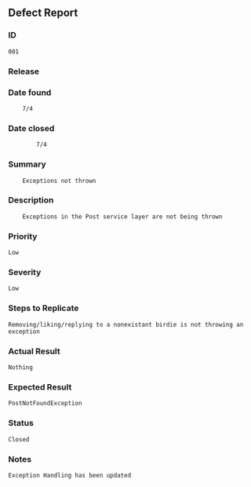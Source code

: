## Defect Report

### ID

    001

### Release

    
### Date found

        7/4

### Date closed

            7/4

### Summary

        Exceptions not thrown

### Description

        Exceptions in the Post service layer are not being thrown

### Priority

    Low

### Severity

    Low

### Steps to Replicate

    Removing/liking/replying to a nonexistant birdie is not throwing an exception

### Actual Result

    Nothing

### Expected Result

    PostNotFoundException

### Status

    Closed

### Notes

    Exception Handling has been updated

